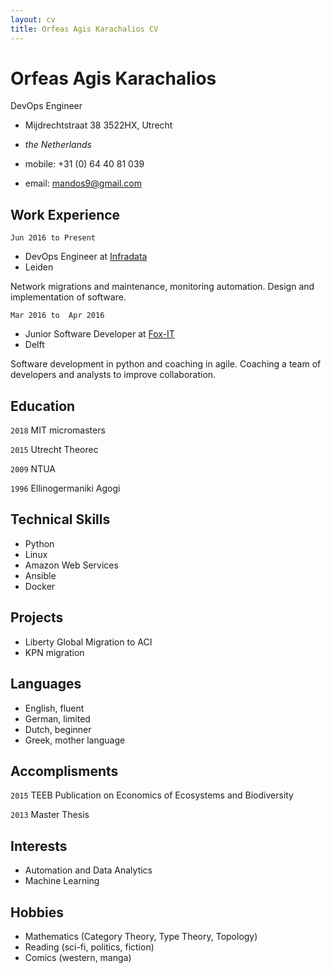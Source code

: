 ```yaml
---
layout: cv
title: Orfeas Agis Karachalios CV
---
```

# Orfeas Agis Karachalios
DevOps Engineer

- Mijdrechtstraat 38 3522HX, Utrecht
- _the Netherlands_

- mobile: +31 (0) 64 40 81 039
- email: mandos9@gmail.com

## Work Experience
`Jun 2016 to
Present`

- DevOps Engineer at [Infradata](infradata.nl)
- Leiden

Network migrations and maintenance, monitoring automation. Design and implementation of software.

`Mar 2016 to 
Apr 2016`

- Junior Software Developer at [Fox-IT](fox-it.com/nl)
- Delft

Software development in python and coaching in agile.
Coaching a team of developers and analysts to improve collaboration.



## Education

`2018` MIT micromasters

`2015` Utrecht Theorec

`2009` NTUA

`1996` Ellinogermaniki Agogi

## Technical Skills

- Python
- Linux
- Amazon Web Services
- Ansible
- Docker

## Projects

- Liberty Global Migration to ACI
- KPN migration

## Languages

- English, fluent
- German, limited
- Dutch, beginner
- Greek, mother language

## Accomplisments

`2015` TEEB Publication on Economics of Ecosystems and Biodiversity 

`2013` Master Thesis



## Interests
- Automation and Data Analytics
- Machine Learning

## Hobbies
- Mathematics (Category Theory, Type Theory, Topology)
- Reading (sci-fi, politics, fiction)
- Comics (western, manga)

<!-- ### Footer

Last updated: November 2018 -->


